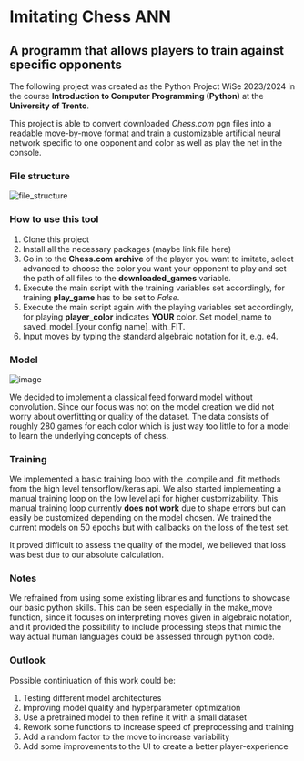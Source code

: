 # Imitating Chess ANN
## A programm that allows players to train against specific opponents

The following project was created as the Python Project WiSe 2023/2024 in the course **Introduction to Computer Programming (Python)** at the **University of Trento**. 

This project is able to convert downloaded *Chess.com* pgn files into a readable move-by-move format and train a customizable artificial neural network specific to one opponent and color as well as play the net in the console.

### File structure

![file_structure](https://github.com/malteebel/pythonProject2023-24/assets/110181759/2737ebcd-de54-4df1-bbad-86e1169f1344)

### How to use this tool

1. Clone this project
2. Install all the necessary packages (maybe link file here)
3. Go in to the **Chess.com archive** of the player you want to imitate, select advanced to choose the color you want your opponent to play and set the path of all files to the **downloaded_games** variable.
4. Execute the main script with the training variables set accordingly, for training **play_game** has to be set to *False*.
5. Execute the main script again with the playing variables set accordingly, for playing **player_color** indicates **YOUR** color. Set model_name to saved_model_[your config name]_with_FIT.
6. Input moves by typing the standard algebraic notation for it, e.g. e4.

### Model

![image](https://github.com/malteebel/pythonProject2023-24/assets/110181759/56ca29e4-5ef5-42d7-8683-08fddaccdb8d)

We decided to implement a classical feed forward model without convolution. Since our focus was not on the model creation we did not worry about overfitting or quality of the dataset. The data consists of roughly 280 games for each color which is just way too little to for a model to learn the underlying concepts of chess. 

### Training

We implemented a basic training loop with the .compile and .fit methods from the high level tensorflow/keras api. We also started implementing a manual training loop on the low level api for higher customizability. This manual training loop currently **does not work** due to shape errors but can easily be customized depending on the model chosen. We trained the current models on 50 epochs but with callbacks on the loss of the test set.

It proved difficult to assess the quality of the model, we believed that loss was best due to our absolute calculation.

### Notes

We refrained from using some existing libraries and functions to showcase our basic python skills. This can be seen especially in the make_move function, since it focuses on interpreting moves given in algebraic notation, and it provided the possibility to include processing steps that mimic the way actual human languages could be assessed through python code.

### Outlook

Possible continiuation of this work could be:
1. Testing different model architectures 
2. Improving model quality and hyperparameter optimization
3. Use a pretrained model to then refine it with a small dataset
4. Rework some functions to increase speed of preprocessing and training
5. Add a random factor to the move to increase variability
6. Add some improvements to the UI to create a better player-experience
